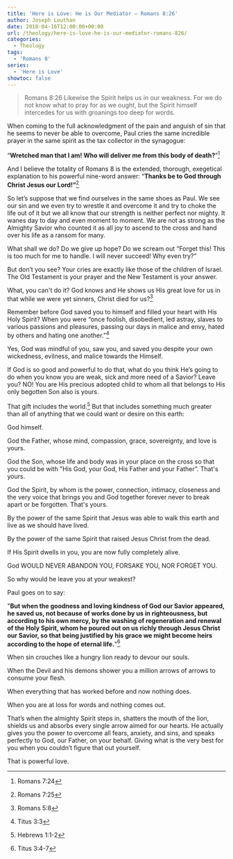 ```yaml
---
title: 'Here is Love: He is Our Mediator – Romans 8:26'
author: Joseph Louthan
date: 2018-04-16T12:00:00+00:00
url: /theology/here-is-love-he-is-our-mediator-romans-826/
categories:
  - Theology
tags:
  - 'Romans 8'
series:
  - 'Here is Love'
showtoc: false
---
```

> Romans 8:26 Likewise the Spirit helps us in our weakness. For we do not know what to pray for as we ought, but the Spirit himself intercedes for us with groanings too deep for words.

When coming to the full acknowledgment of the pain and anguish of sin that he seems to never be able to overcome, Paul cries the same incredible prayer in the same spirit as the tax collector in the synagogue:

“**Wretched man that I am! Who will deliver me from this body of death?**”[^1]

And I believe the totality of Romans 8 is the extended, thorough, exegetical explanation to his powerful nine-word answer: “**Thanks be to God through Christ Jesus our Lord!”**[^2]

So let’s suppose that we find ourselves in the same shoes as Paul. We see our sin and we even try to wrestle it and overcome it and try to choke the life out of it but we all know that our strength is neither perfect nor mighty. It wanes day to day and even moment to moment. We are not as strong as the Almighty Savior who counted it as all joy to ascend to the cross and hand over his life as a ransom for many.

What shall we do? Do we give up hope? Do we scream out “Forget this! This is too much for me to handle. I will never succeed! Why even try?”

But don’t you see? Your cries are exactly like those of the children of Israel. The Old Testament is your prayer and the New Testament is your answer.

What, you can't do it? God knows and He shows us His great love for us in that while we were yet sinners, Christ died for us?[^3]

Remember before God saved you to himself and filled your heart with His Holy Spirit? When you were “once foolish, disobedient, led astray, slaves to various passions and pleasures, passing our days in malice and envy, hated by others and hating one another.”[^4]

Yes, God was mindful of you, saw you, and saved you despite your own wickedness, evilness, and malice towards the Himself.

If God is so good and powerful to do that, what do you think He’s going to do when you know you are weak, sick and more need of a Savior? Leave you? NO! You are His precious adopted child to whom all that belongs to His only begotten Son also is yours.

That gift includes the world.[^5] But that includes something much greater than all of anything that we could want or desire on this earth:

God himself.

God the Father, whose mind, compassion, grace, sovereignty, and love is yours.

God the Son, whose life and body was in your place on the cross so that you could be with "His God, your God, His Father and your Father”. That's yours.

God the Spirit, by whom is the power, connection, intimacy, closeness and the very voice that brings you and God together forever never to break apart or be forgotten. That's yours.

By the power of the same Spirit that Jesus was able to walk this earth and live as we should have lived.

By the power of the same Spirit that raised Jesus Christ from the dead.

If His Spirit dwells in you, you are now fully completely alive.

God WOULD NEVER ABANDON YOU, FORSAKE YOU, NOR FORGET YOU.

So why would he leave you at your weakest?

Paul goes on to say:

"**But when the goodness and loving kindness of God our Savior appeared, he saved us, not because of works done by us in righteousness, but according to his own mercy, by the washing of regeneration and renewal of the Holy Spirit, whom he poured out on us richly through Jesus Christ our Savior, so that being justified by his grace we might become heirs according to the hope of eternal life.**"[^6]

When sin crouches like a hungry lion ready to devour our souls.

When the Devil and his demons shower you a million arrows of arrows to consume your flesh.

When everything that has worked before and now nothing does.

When you are at loss for words and nothing comes out.

That’s when the almighty Spirit steps in, shatters the mouth of the lion, shields us and absorbs every single arrow aimed for our hearts. He actually gives you the power to overcome all fears, anxiety, and sins, and speaks perfectly to God, our Father, on your behalf. Giving what is the very best for you when you couldn’t figure that out yourself.

That is powerful love.

[^1]: Romans 7:24
[^2]: Romans 7:25
[^3]: Romans 5:8
[^4]: Titus 3:3
[^5]: Hebrews 1:1-2
[^6]: Titus 3:4-7
